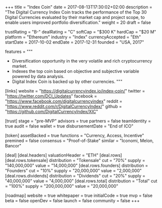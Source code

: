 +++
title = "Index Coin"
date = 2017-08-13T17:30:02+02:00
description = "The Digital Currency Index Coin tracks the performance of the Top 30 Digital Currencies evaluated by their market cap and project scope, to enable users improved portfolio diversification."
weight = 20
draft = false

trustRating = "B-"
dealRating = "C"
softCap = "$300 K"
hardCap = "$20 M"
platform = "Ethereum"
industry = "Index"
currencyAccepted = "Eth"
startDate = 2017-10-02
endDate = 2017-12-31
founded = "USA, 2017"

features = """
- Diversification opportunity in the very volatile and rich cryptocurrency market.
- Indexes the top coin based on objective and subjective variable powered by data analysis.
- Digital Index Coin is backed up by other currencies.
"""

[links]
  website = "https://digitalcurrencyindex.io/index-coin/"
  twitter = "https://twitter.com/DCI_Updates"
  facebook = "https://www.facebook.com/digitalcurrencyindex"
  reddit = "https://www.reddit.com/r/DigitalCurrencyIndex/"
  github = "https://github.com/DigitalCurrencyIndex/XIC"

[trust]
  stage = "pre-MVP"
  advisors = true
  partners = false
  teamIdentity = true
  audit = false
  wallet = true
  disbursementDate = "End of ICO"

[token]
  assetBacked = true
  functions = "Currency, Access, Incentive"
  premined = false
  consensus = "Proof-of-Stake"
  similar = "Iconomi, Melon, Bancor"

[deal]
  [deal.headers]
    valuationHeader = "ETH"
  [deal.rows]
    [deal.rows.tokensale]
      distribution = "Tokensale"
      cut = "70%"
      supply = "140,000,000"
      value = "14,000,000"
    [deal.rows.founders]
      distribution = "Founders"
      cut = "10%"
      supply = "20,000,000"
      value = "2,000,000"
    [deal.rows.dividends]
      distribution = "Dividends"
      cut = "20%"
      supply = "40,000,000"
      value = "4,000,000"
    [deal.rows.total]
      distribution = "Total"
      cut = "100%"
      supply = "200,000,000"
      value = "20,000,000"


[roadmap]
  website = true
  whitepaper = true
  initialCode = true
  mvp = false
  beta = false
  openDev = false
  launch = false
  community = false
+++
